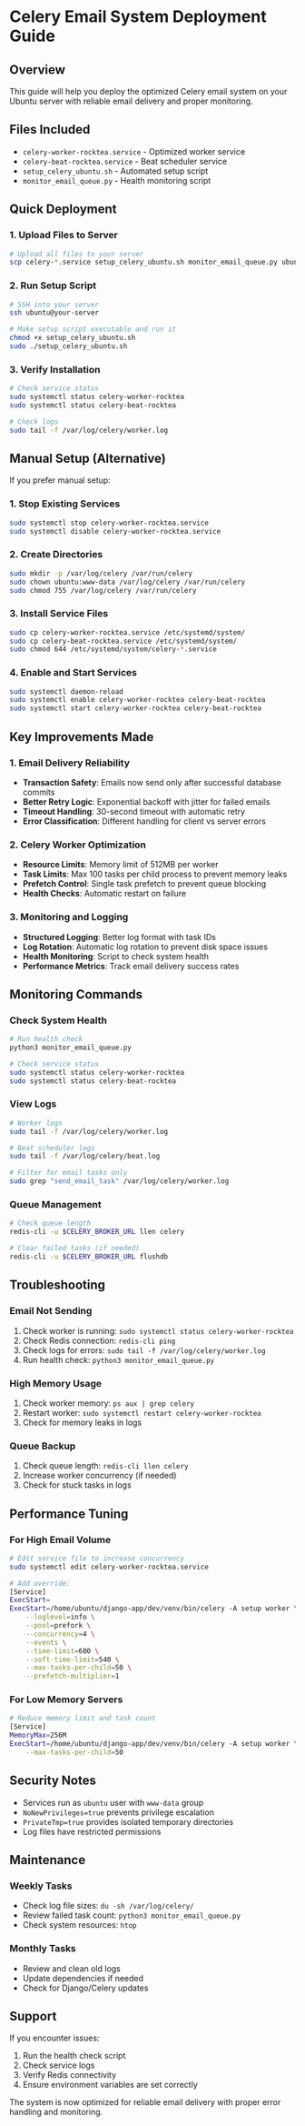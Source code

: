 # Celery Email System Deployment Guide

## Overview
This guide will help you deploy the optimized Celery email system on your Ubuntu server with reliable email delivery and proper monitoring.

## Files Included
- `celery-worker-rocktea.service` - Optimized worker service
- `celery-beat-rocktea.service` - Beat scheduler service  
- `setup_celery_ubuntu.sh` - Automated setup script
- `monitor_email_queue.py` - Health monitoring script

## Quick Deployment

### 1. Upload Files to Server
```bash
# Upload all files to your server
scp celery-*.service setup_celery_ubuntu.sh monitor_email_queue.py ubuntu@your-server:/home/ubuntu/
```

### 2. Run Setup Script
```bash
# SSH into your server
ssh ubuntu@your-server

# Make setup script executable and run it
chmod +x setup_celery_ubuntu.sh
sudo ./setup_celery_ubuntu.sh
```

### 3. Verify Installation
```bash
# Check service status
sudo systemctl status celery-worker-rocktea
sudo systemctl status celery-beat-rocktea

# Check logs
sudo tail -f /var/log/celery/worker.log
```

## Manual Setup (Alternative)

If you prefer manual setup:

### 1. Stop Existing Services
```bash
sudo systemctl stop celery-worker-rocktea.service
sudo systemctl disable celery-worker-rocktea.service
```

### 2. Create Directories
```bash
sudo mkdir -p /var/log/celery /var/run/celery
sudo chown ubuntu:www-data /var/log/celery /var/run/celery
sudo chmod 755 /var/log/celery /var/run/celery
```

### 3. Install Service Files
```bash
sudo cp celery-worker-rocktea.service /etc/systemd/system/
sudo cp celery-beat-rocktea.service /etc/systemd/system/
sudo chmod 644 /etc/systemd/system/celery-*.service
```

### 4. Enable and Start Services
```bash
sudo systemctl daemon-reload
sudo systemctl enable celery-worker-rocktea celery-beat-rocktea
sudo systemctl start celery-worker-rocktea celery-beat-rocktea
```

## Key Improvements Made

### 1. Email Delivery Reliability
- **Transaction Safety**: Emails now send only after successful database commits
- **Better Retry Logic**: Exponential backoff with jitter for failed emails
- **Timeout Handling**: 30-second timeout with automatic retry
- **Error Classification**: Different handling for client vs server errors

### 2. Celery Worker Optimization
- **Resource Limits**: Memory limit of 512MB per worker
- **Task Limits**: Max 100 tasks per child process to prevent memory leaks
- **Prefetch Control**: Single task prefetch to prevent queue blocking
- **Health Checks**: Automatic restart on failure

### 3. Monitoring and Logging
- **Structured Logging**: Better log format with task IDs
- **Log Rotation**: Automatic log rotation to prevent disk space issues
- **Health Monitoring**: Script to check system health
- **Performance Metrics**: Track email delivery success rates

## Monitoring Commands

### Check System Health
```bash
# Run health check
python3 monitor_email_queue.py

# Check service status
sudo systemctl status celery-worker-rocktea
sudo systemctl status celery-beat-rocktea
```

### View Logs
```bash
# Worker logs
sudo tail -f /var/log/celery/worker.log

# Beat scheduler logs  
sudo tail -f /var/log/celery/beat.log

# Filter for email tasks only
sudo grep "send_email_task" /var/log/celery/worker.log
```

### Queue Management
```bash
# Check queue length
redis-cli -u $CELERY_BROKER_URL llen celery

# Clear failed tasks (if needed)
redis-cli -u $CELERY_BROKER_URL flushdb
```

## Troubleshooting

### Email Not Sending
1. Check worker is running: `sudo systemctl status celery-worker-rocktea`
2. Check Redis connection: `redis-cli ping`
3. Check logs for errors: `sudo tail -f /var/log/celery/worker.log`
4. Run health check: `python3 monitor_email_queue.py`

### High Memory Usage
1. Check worker memory: `ps aux | grep celery`
2. Restart worker: `sudo systemctl restart celery-worker-rocktea`
3. Check for memory leaks in logs

### Queue Backup
1. Check queue length: `redis-cli llen celery`
2. Increase worker concurrency (if needed)
3. Check for stuck tasks in logs

## Performance Tuning

### For High Email Volume
```bash
# Edit service file to increase concurrency
sudo systemctl edit celery-worker-rocktea.service

# Add override:
[Service]
ExecStart=
ExecStart=/home/ubuntu/django-app/dev/venv/bin/celery -A setup worker \
    --loglevel=info \
    --pool=prefork \
    --concurrency=4 \
    --events \
    --time-limit=600 \
    --soft-time-limit=540 \
    --max-tasks-per-child=50 \
    --prefetch-multiplier=1
```

### For Low Memory Servers
```bash
# Reduce memory limit and task count
[Service]
MemoryMax=256M
ExecStart=/home/ubuntu/django-app/dev/venv/bin/celery -A setup worker \
    --max-tasks-per-child=50
```

## Security Notes

- Services run as `ubuntu` user with `www-data` group
- `NoNewPrivileges=true` prevents privilege escalation
- `PrivateTmp=true` provides isolated temporary directories
- Log files have restricted permissions

## Maintenance

### Weekly Tasks
- Check log file sizes: `du -sh /var/log/celery/`
- Review failed task count: `python3 monitor_email_queue.py`
- Check system resources: `htop`

### Monthly Tasks
- Review and clean old logs
- Update dependencies if needed
- Check for Django/Celery updates

## Support

If you encounter issues:
1. Run the health check script
2. Check service logs
3. Verify Redis connectivity
4. Ensure environment variables are set correctly

The system is now optimized for reliable email delivery with proper error handling and monitoring.